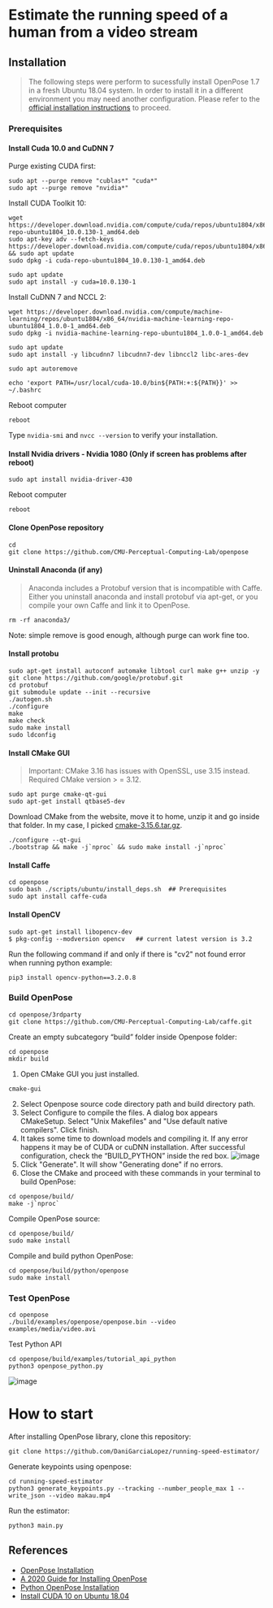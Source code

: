 # Estimate the running speed of a human from a video stream
## Installation
> The following steps were perform to sucessfully install OpenPose 1.7 in a fresh Ubuntu 18.04 system. In order to install it in a different environment you may need another configuration. Please refer to the [official installation instructions](https://github.com/CMU-Perceptual-Computing-Lab/openpose/blob/master/doc/installation/README.md) to proceed.
### Prerequisites
#### Install Cuda 10.0 and CuDNN 7
Purge existing CUDA first:
```
sudo apt --purge remove "cublas*" "cuda*"
sudo apt --purge remove "nvidia*"
```
Install CUDA Toolkit 10:
```
wget https://developer.download.nvidia.com/compute/cuda/repos/ubuntu1804/x86_64/cuda-repo-ubuntu1804_10.0.130-1_amd64.deb
sudo apt-key adv --fetch-keys https://developer.download.nvidia.com/compute/cuda/repos/ubuntu1804/x86_64/7fa2af80.pub && sudo apt update
sudo dpkg -i cuda-repo-ubuntu1804_10.0.130-1_amd64.deb

sudo apt update
sudo apt install -y cuda=10.0.130-1
```
Install CuDNN 7 and NCCL 2:
```
wget https://developer.download.nvidia.com/compute/machine-learning/repos/ubuntu1804/x86_64/nvidia-machine-learning-repo-ubuntu1804_1.0.0-1_amd64.deb
sudo dpkg -i nvidia-machine-learning-repo-ubuntu1804_1.0.0-1_amd64.deb

sudo apt update
sudo apt install -y libcudnn7 libcudnn7-dev libnccl2 libc-ares-dev

sudo apt autoremove
```
```
echo 'export PATH=/usr/local/cuda-10.0/bin${PATH:+:${PATH}}' >> ~/.bashrc
```
Reboot computer
```
reboot
```
Type `nvidia-smi` and `nvcc --version` to verify your installation.

#### Install Nvidia drivers - Nvidia 1080 (**Only if screen has problems after reboot**)
```
sudo apt install nvidia-driver-430
```
Reboot computer
```
reboot
```
#### Clone OpenPose repository
```
cd
git clone https://github.com/CMU-Perceptual-Computing-Lab/openpose
```
#### Uninstall Anaconda (if any)
> Anaconda includes a Protobuf version that is incompatible with Caffe. Either you uninstall anaconda and install protobuf via apt-get, or you compile your own Caffe and link it to OpenPose.
```
rm -rf anaconda3/
```
Note: simple remove is good enough, although purge can work fine too.
#### Install protobu
```
sudo apt-get install autoconf automake libtool curl make g++ unzip -y
git clone https://github.com/google/protobuf.git
cd protobuf
git submodule update --init --recursive
./autogen.sh
./configure
make
make check
sudo make install
sudo ldconfig
```
#### Install CMake GUI
> Important: CMake 3.16 has issues with OpenSSL, use 3.15 instead. Required CMake version > = 3.12.
```
sudo apt purge cmake-qt-gui
sudo apt-get install qtbase5-dev
```
Download CMake from the website, move it to home, unzip it and go inside that folder. In my case, I picked [cmake-3.15.6.tar.gz](https://github.com/Kitware/CMake/releases/download/v3.15.6/cmake-3.15.6.tar.gz).
```
./configure --qt-gui
./bootstrap && make -j`nproc` && sudo make install -j`nproc`
```
#### Install Caffe
```
cd openpose
sudo bash ./scripts/ubuntu/install_deps.sh  ## Prerequisites
sudo apt install caffe-cuda
```
#### Install OpenCV
```
sudo apt-get install libopencv-dev
$ pkg-config --modversion opencv   ## current latest version is 3.2
```
Run the following command if and only if there is "cv2" not found error when running python example:
```
pip3 install opencv-python==3.2.0.8

```
### Build OpenPose
```
cd openpose/3rdparty
git clone https://github.com/CMU-Perceptual-Computing-Lab/caffe.git
```
Create an empty subcategory “build” folder inside Openpose folder:
```
cd openpose
mkdir build
```
1) Open CMake GUI you just installed.
```
cmake-gui
```
2) Select Openpose source code directory path and build directory path.
3) Select Configure to compile the files. A dialog box appears CMakeSetup. Select "Unix Makefiles" and "Use default native compilers". Click finish.
4) It takes some time to download models and compiling it. If any error happens it may be of CUDA or cuDNN installation. After successful configuration, check the “BUILD_PYTHON” inside the red box.
![image](https://github.com/DaniGarciaLopez/running-speed-estimator/blob/main/cmake.png?raw=true)
5) Click "Generate". It will show "Generating done" if no errors.
6) Close the CMake and proceed with these commands in your terminal to build OpenPose:
```
cd openpose/build/
make -j`nproc`
```
Compile OpenPose source:
```
cd openpose/build/
sudo make install
```
Compile and build python OpenPose:
```
cd openpose/build/python/openpose
sudo make install
```
### Test OpenPose
```
cd openpose
./build/examples/openpose/openpose.bin --video examples/media/video.avi
```
Test Python API
```
cd openpose/build/examples/tutorial_api_python
python3 openpose_python.py
```
![image](https://github.com/tramper2/openpose/blob/master/doc/media/shake.gif)

# How to start
After installing OpenPose library, clone this repository:
```
git clone https://github.com/DaniGarciaLopez/running-speed-estimator/
```
Generate keypoints using openpose:
```
cd running-speed-estimator
python3 generate_keypoints.py --tracking --number_people_max 1 --write_json --video makau.mp4
```
Run the estimator:
```
python3 main.py
```
## References
- [OpenPose Installation](https://github.com/CMU-Perceptual-Computing-Lab/openpose/blob/master/doc/installation/README.md)
- [A 2020 Guide for Installing OpenPose](https://medium.com/@erica.z.zheng/installing-openpose-on-ubuntu-18-04-cuda-10-ebb371cf3442)
- [Python OpenPose Installation](https://robinreni96.github.io/computervision/Python-Openpose-Installation/)
- [Install CUDA 10 on Ubuntu 18.04](https://gist.github.com/bogdan-kulynych/f64eb148eeef9696c70d485a76e42c3a)
